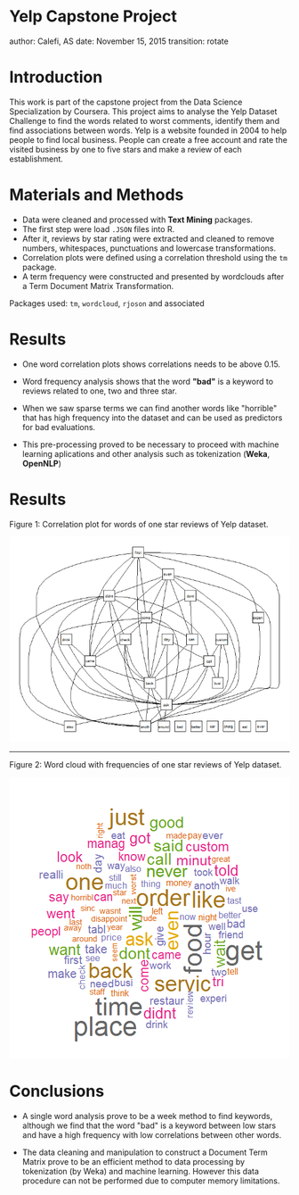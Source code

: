 Yelp Capstone Project
========================================================
author: Calefi, AS
date: November 15, 2015
transition: rotate

Introduction
========================================================

This work is part of the capstone project from the Data Science Specialization by Coursera. This project aims to analyse the Yelp Dataset Challenge to find the words related to worst comments, identify them and find associations between words. Yelp is a website founded in 2004 to help people to find local business. People can create a free account and rate the visited business by one to five stars and make a review of each establishment.

Materials and Methods
========================================================

* Data were cleaned and processed with **Text Mining** packages. 
* The first step were load `.JSON` files into R. 
* After it, reviews by star rating were extracted and cleaned to remove numbers, whitespaces, punctuations and lowercase transformations.
* Correlation plots were defined using a correlation threshold using the `tm` package. 
* A term frequency were constructed and presented by wordclouds after a Term Document Matrix Transformation.

Packages used: `tm`, `wordcloud`, `rjoson` and associated 

Results
========================================================


* One word correlation plots shows correlations needs to be above 0.15.

* Word frequency analysis shows that the word **"bad"** is a keyword to reviews related to one, two and three star.

* When we saw sparse terms we can find another words like "horrible" that has high frequency into the dataset and can be used as predictors for bad evaluations.

* This pre-processing proved to be necessary to proceed with machine learning aplications and other analysis such as tokenization (**Weka**, **OpenNLP**)

Results
=======================================================
Figure 1: Correlation plot for words of one star reviews of Yelp dataset.

![alt text](tdm1.png)

***
Figure 2: Word cloud with frequencies of one star reviews of Yelp dataset.
 
![alt text](wordcloud1.png)

Conclusions
======================================================

* A single word analysis prove to be a week method to find keywords, although we find that the word "bad" is a keyword between low stars and have a high frequency with low correlations between other words.

* The data cleaning and manipulation to construct a Document Term Matrix prove to be an efficient method to data processing by tokenization (by Weka) and machine learning. However this data procedure can not be performed due to computer memory limitations.

